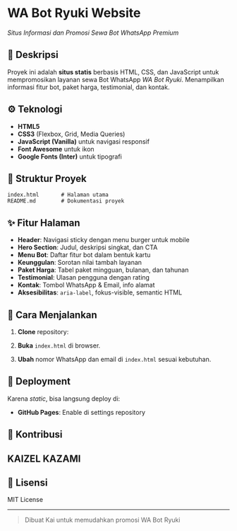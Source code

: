 # WA Bot Ryuki Website

*Situs Informasi dan Promosi Sewa Bot WhatsApp Premium*

## 🎯 Deskripsi

Proyek ini adalah **situs statis** berbasis HTML, CSS, dan JavaScript untuk mempromosikan layanan sewa Bot WhatsApp *WA Bot Ryuki*. Menampilkan informasi fitur bot, paket harga, testimonial, dan kontak.

## ⚙️ Teknologi

* **HTML5**
* **CSS3** (Flexbox, Grid, Media Queries)
* **JavaScript (Vanilla)** untuk navigasi responsif
* **Font Awesome** untuk ikon
* **Google Fonts (Inter)** untuk tipografi

## 📂 Struktur Proyek

```
index.html       # Halaman utama
README.md        # Dokumentasi proyek
```

## ✨ Fitur Halaman

* **Header**: Navigasi sticky dengan menu burger untuk mobile
* **Hero Section**: Judul, deskripsi singkat, dan CTA
* **Menu Bot**: Daftar fitur bot dalam bentuk kartu
* **Keunggulan**: Sorotan nilai tambah layanan
* **Paket Harga**: Tabel paket mingguan, bulanan, dan tahunan
* **Testimonial**: Ulasan pengguna dengan rating
* **Kontak**: Tombol WhatsApp & Email, info alamat
* **Aksesibilitas**: `aria-label`, fokus-visible, semantic HTML

## 🚀 Cara Menjalankan

1. **Clone** repository:

2. **Buka** `index.html` di browser.
3. **Ubah** nomor WhatsApp dan email di `index.html` sesuai kebutuhan.

## 🚀 Deployment

Karena *static*, bisa langsung deploy di:

* **GitHub Pages**: Enable di settings repository

## 🤝 Kontribusi
  ## KAIZEL KAZAMI
  

## 📄 Lisensi

MIT License

---

> Dibuat Kai untuk memudahkan promosi WA Bot Ryuki
